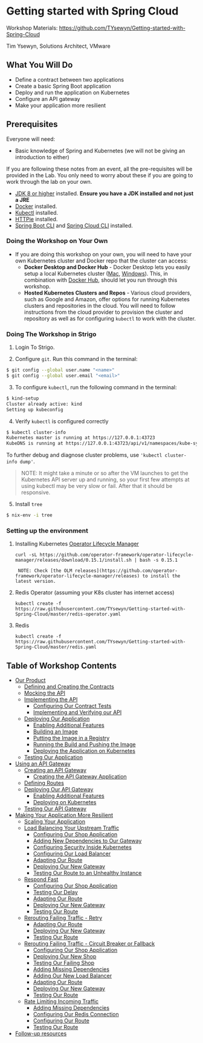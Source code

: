 # Getting started with Spring Cloud
Workshop Materials: https://github.com/TYsewyn/Getting-started-with-Spring-Cloud

Tim Ysewyn, Solutions Architect, VMware

## What You Will Do

- Define a contract between two applications
- Create a basic Spring Boot application
- Deploy and run the application on Kubernetes
- Configure an API gateway
- Make your application more resilient

## Prerequisites
Everyone will need:

- Basic knowledge of Spring and Kubernetes (we will not be giving an introduction to either)

If you are following these notes from an event, all the pre-requisites will be provided in the Lab. You only need to worry about these if you are going to work through the lab on your own.

- [JDK 8 or higher](https://openjdk.java.net/install/index.html) installed. **Ensure you have a JDK installed and not just a JRE**
- [Docker](https://docs.docker.com/install/) installed.
- [Kubectl](https://kubernetes.io/docs/tasks/tools/install-kubectl/) installed.
- [HTTPie](https://httpie.org/) installed.
- [Spring Boot CLI](https://docs.spring.io/spring-boot/docs/current/reference/html/getting-started.html#getting-started-installing-the-cli) and [Spring Cloud CLI](https://cloud.spring.io/spring-cloud-cli/reference/html/#_installation) installed.

### Doing the Workshop on Your Own

- If you are doing this workshop on your own, you will need to have your own Kubernetes cluster and Docker repo that the cluster can access:
    - **Docker Desktop and Docker Hub** - Docker Desktop lets you easily setup a local Kubernetes cluster ([Mac](https://docs.docker.com/docker-for-mac/#kubernetes), [Windows](https://docs.docker.com/docker-for-windows/#kubernetes)).
    This, in combination with [Docker Hub](https://hub.docker.com/), should let you run through this workshop.
    - **Hosted Kubernetes Clusters and Repos** - Various cloud providers, such as Google and Amazon, offer options for running Kubernetes clusters and repositories in the cloud.
    You will need to follow instructions from the cloud provider to provision the cluster and repository as well as for configuring `kubectl` to work with the cluster.

### Doing The Workshop in Strigo

1. Login To Strigo.

1. Configure `git`. Run this command in the terminal:

```bash
$ git config --global user.name "<name>"
$ git config --global user.email "<email>"
```

3. To configure `kubectl`, run the following command in the terminal:

```bash
$ kind-setup
Cluster already active: kind
Setting up kubeconfig
```

4. Verify `kubectl` is configured correctly

```bash
$ kubectl cluster-info
Kubernetes master is running at https://127.0.0.1:43723
KubeDNS is running at https://127.0.0.1:43723/api/v1/namespaces/kube-system/services/kube-dns:dns/proxy
```

To further debug and diagnose cluster problems, use `'kubectl cluster-info dump'`.

> NOTE: It might take a minute or so after the VM launches to get the Kubernetes API server up and running, so your first few attempts at using kubectl may be very slow or fail.
After that it should be responsive.

5. Install `tree`

```bash
$ nix-env -i tree
```

### Setting up the environment

1. Installing Kubernetes [Operator Lifecycle Manager](https://github.com/operator-framework/operator-lifecycle-manager)

    `curl -sL https://github.com/operator-framework/operator-lifecycle-manager/releases/download/0.15.1/install.sh | bash -s 0.15.1`
    
        NOTE: Check [the OLM releases](https://github.com/operator-framework/operator-lifecycle-manager/releases) to install the latest version.

2. Redis Operator (assuming your K8s cluster has internet access)

    `kubectl create -f https://raw.githubusercontent.com/TYsewyn/Getting-started-with-Spring-Cloud/master/redis-operator.yaml`

3. Redis

    `kubectl create -f https://raw.githubusercontent.com/TYsewyn/Getting-started-with-Spring-Cloud/master/redis.yaml`

## Table of Workshop Contents

* [Our Product](Our-Product.md)
    * [Defining and Creating the Contracts](Our-Product.md#defining-and-creating-the-contracts)
    * [Mocking the API](Our-Product.md#mocking-the-api)
    * [Implementing the API](Our-Product.md#implementing-the-api)
        * [Configuring Our Contract Tests](Our-Product.md#configuring-our-contract-tests)
        * [Implementing and Verifying our API](Our-Product.md#implementing-and-verifying-our-api)
    * [Deploying Our Application](Our-Product.md#deploying-our-application)
        * [Enabling Additional Features](Our-Product.md#enabling-additional-features)
        * [Building an Image](Our-Product.md#building-an-image)
        * [Putting the Image in a Registry](Our-Product.md#putting-the-image-in-a-registry)
        * [Running the Build and Pushing the Image](Our-Product.md#running-the-build-and-pushing-the-image)
        * [Deploying the Application on Kubernetes](Our-Product.md#deploying-the-application-on-kubernetes)
    * [Testing Our Application](Our-Product.md#testing-our-application)
* [Using an API Gateway](Using-an-API-Gateway.md)
    * [Creating an API Gateway](Using-an-API-Gateway.md#creating-an-api-gateway)
        * [Creating the API Gateway Application](Using-an-API-Gateway.md#creating-the-api-gateway-application)
    * [Defining Routes](Using-an-API-Gateway.md#defining-routes)
    * [Deploying Our API Gateway](Using-an-API-Gateway.md#deploying-our-api-gateway)
        * [Enabling Additional Features](Using-an-API-Gateway.md#enabling-additional-features)
        * [Deploying on Kubernetes](Using-an-API-Gateway.md#deploying-on-kubernetes)
    * [Testing Our API Gateway](Using-an-API-Gateway.md#testing-our-api-gateway)
* [Making Your Application More Resilient](Making-Your-Application-More-Resilient.md)
    * [Scaling Your Application](Making-Your-Application-More-Resilient.md#scaling-your-application)
    * [Load Balancing Your Upstream Traffic](Making-Your-Application-More-Resilient.md#load-balancing-your-upstream-traffic)
        * [Configuring Our Shop Application](Making-Your-Application-More-Resilient.md#configuring-our-shop-application)
        * [Adding New Dependencies to Our Gateway](Making-Your-Application-More-Resilient.md#adding-new-dependencies-to-our-gateway)
        * [Configuring Security Inside Kubernetes](Making-Your-Application-More-Resilient.md#configuring-security-inside-kubernetes)
        * [Configuring Our Load Balancer](Making-Your-Application-More-Resilient.md#configuring-our-load-balancer)
        * [Adapting Our Route](Making-Your-Application-More-Resilient.md#adapting-our-route)
        * [Deploying Our New Gateway](Making-Your-Application-More-Resilient.md#deploying-our-new-gateway)
        * [Testing Our Route to an Unhealthy Instance](Making-Your-Application-More-Resilient.md#testing-our-route-to-an-unhealthy-instance)
    * [Respond Fast](Making-Your-Application-More-Resilient.md#respond-fast)
        * [Configuring Our Shop Application](Making-Your-Application-More-Resilient.md#configuring-our-shop-application-1)
        * [Testing Our Delay](Making-Your-Application-More-Resilient.md#testing-our-delay)
        * [Adapting Our Route](Making-Your-Application-More-Resilient.md#adapting-our-route-1)
        * [Deploying Our New Gateway](Making-Your-Application-More-Resilient.md#deploying-our-new-gateway-1)
        * [Testing Our Route](Making-Your-Application-More-Resilient.md#testing-our-route)
    * [Rerouting Failing Traffic - Retry](Making-Your-Application-More-Resilient.md#rerouting-failing-traffic---retry)
        * [Adapting Our Route](Making-Your-Application-More-Resilient.md#adapting-our-route-2)
        * [Deploying Our New Gateway](Making-Your-Application-More-Resilient.md#deploying-our-new-gateway-2)
        * [Testing Our Route](Making-Your-Application-More-Resilient.md#testing-our-route-1)
    * [Rerouting Failing Traffic - Circuit Breaker or Fallback](Making-Your-Application-More-Resilient.md#rerouting-failing-traffic---circuit-breaker-or-fallback)
        * [Configuring Our Shop Application](Making-Your-Application-More-Resilient.md#configuring-our-shop-application-2)
        * [Deploying Our New Shop](Making-Your-Application-More-Resilient.md#deploying-our-new-shop)
        * [Testing Our Failing Shop](Making-Your-Application-More-Resilient.md#testing-our-failing-shop)
        * [Adding Missing Dependencies](Making-Your-Application-More-Resilient.md#adding-missing-dependencies)
        * [Adding Our New Load Balancer](Making-Your-Application-More-Resilient.md#adding-our-new-load-balancer)
        * [Adapting Our Route](Making-Your-Application-More-Resilient.md#adapting-our-route-3)
        * [Deploying Our New Gateway](Making-Your-Application-More-Resilient.md#deploying-our-new-gateway-3)
        * [Testing Our Route](Making-Your-Application-More-Resilient.md#testing-our-route-2)
    * [Rate Limiting Incoming Traffic](Making-Your-Application-More-Resilient.md#rate-limiting-incoming-traffic)
        * [Adding Missing Dependencies](Making-Your-Application-More-Resilient.md#adding-missing-dependencies-1)
        * [Configuring Our Redis Connection](Making-Your-Application-More-Resilient.md#configuring-our-redis-connection)
        * [Configuring Our Route](Making-Your-Application-More-Resilient.md#configuring-our-route)
        * [Testing Our Route](Making-Your-Application-More-Resilient.md#testing-our-route-3)
* [Follow-up resources](Follow-Up-Resources.md)